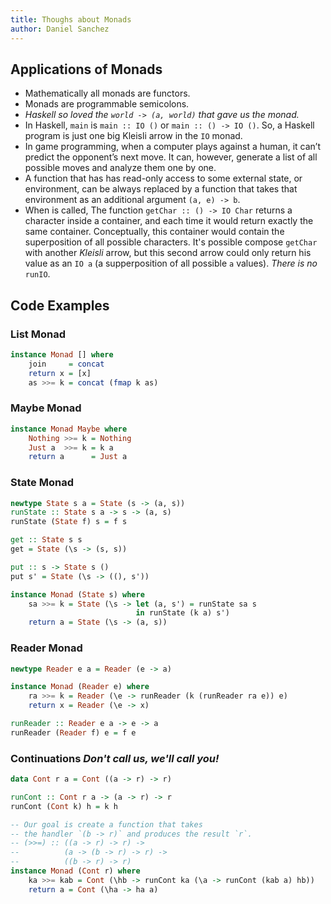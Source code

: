 ```yaml
---
title: Thoughs about Monads
author: Daniel Sanchez
---
```


## Applications of Monads
- Mathematically all monads are functors.
- Monads are programmable semicolons.
- *Haskell so loved the `world -> (a, world)` that gave us the monad.*
- In Haskell, `main` is `main :: IO ()` or `main :: () -> IO ()`. So, a
    Haskell program is just one big Kleisli arrow in the `IO` monad.
- In game programming, when a computer plays against a human, it can’t
    predict the opponent’s next move. It can, however, generate a list
    of all possible moves and analyze them one by one.
- A function that has has read-only access to some external state, or 
    environment, can be always replaced by a function that takes that
    environment as an additional argument `(a, e) -> b`.
- When is called, The function `getChar :: () -> IO Char` returns a 
    character inside a container, and each time it would return exactly
    the same container. Conceptually, this container would contain the
    superposition of all possible characters. It's possible compose
    `getChar` with another *Kleisli* arrow, but this second arrow could
    only return his value as an `IO a` (a supperposition of all possible
    `a` values). *There is no* `runIO`.


## Code Examples

### List Monad
```haskell
instance Monad [] where
    join     = concat
    return x = [x]
    as >>= k = concat (fmap k as)
```

### Maybe Monad
```haskell
instance Monad Maybe where
    Nothing >>= k = Nothing
    Just a  >>= k = k a
    return a      = Just a
```

### State Monad
```haskell
newtype State s a = State (s -> (a, s))
runState :: State s a -> s -> (a, s)
runState (State f) s = f s

get :: State s s
get = State (\s -> (s, s))

put :: s -> State s ()
put s' = State (\s -> ((), s'))

instance Monad (State s) where
    sa >>= k = State (\s -> let (a, s') = runState sa s
                            in runState (k a) s')
    return a = State (\s -> (a, s))
```

### Reader Monad
```haskell
newtype Reader e a = Reader (e -> a)

instance Monad (Reader e) where
    ra >>= k = Reader (\e -> runReader (k (runReader ra e)) e)
    return x = Reader (\e -> x)

runReader :: Reader e a -> e -> a
runReader (Reader f) e = f e
```

### Continuations *Don't call us, we'll call you!*
```haskell
data Cont r a = Cont ((a -> r) -> r)

runCont :: Cont r a -> (a -> r) -> r
runCont (Cont k) h = k h

-- Our goal is create a function that takes
-- the handler `(b -> r)` and produces the result `r`.
-- (>>=) :: ((a -> r) -> r) ->
--          (a -> (b -> r) -> r) ->
--          ((b -> r) -> r)
instance Monad (Cont r) where
    ka >>= kab = Cont (\hb -> runCont ka (\a -> runCont (kab a) hb))
    return a = Cont (\ha -> ha a)
```

